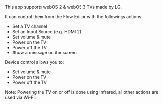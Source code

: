 This app supports webOS 2 & webOS 3 TVs made by LG.

It can control them from the Flow Editor with the followings actions:

* Set a TV channel
* Set an Input Source (e.g. HDMI 2)
* Set volume & mute
* Power on the TV
* Power off the TV
* Show a message on the screen

Device control allows you to:

* Set volume & mute
* Power on the TV
* Power off the TV

Note: Powering the TV on or off is done using Infrared, all other actions are used via Wi-Fi.
